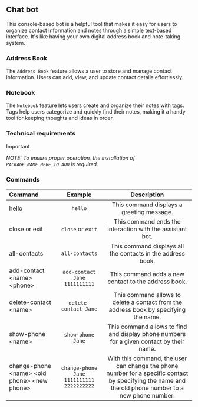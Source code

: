 ## Chat bot
This console-based bot is a helpful tool that makes it easy for users to organize contact information and notes through a simple text-based interface. It's like having your own digital address book and note-taking system.

### Address Book
The `Address Book` feature allows a user to store and manage contact information. Users can add, view, and update contact details effortlessly.

### Notebook
The `Notebook` feature lets users create and organize their notes with tags. Tags help users categorize and quickly find their notes, making it a handy tool for keeping thoughts and ideas in order.

### Technical requirements
> [!IMPORTANT]
> *NOTE: To ensure proper operation, the installation of `PACKAGE_NAME_HERE_TO_ADD` is required.*

### Commands
| Command | Example | Description |
|:-------|:-------:|:-----------:|
| hello | `hello` | This command displays a greeting message. |
| close or exit | `close` or `exit` | This command ends the interaction with the assistant bot.  |
| all-contacts | `all-contacts` | This command displays all the contacts in the address book. |
| add-contact &lt;name&gt; &lt;phone&gt; | `add-contact Jane 1111111111` | This command adds a new contact to the address book. |
| delete-contact &lt;name&gt; | `delete-contact Jane` | This command allows to delete a contact from the address book by specifying the name. |
| show-phone &lt;name&gt; | `show-phone Jane` | This command allows to find and display phone numbers for a given contact by their name. |
| change-phone &lt;name&gt; &lt;old phone&gt; &lt;new phone&gt; | `change-phone Jane 1111111111 2222222222` | With this command, the user can change the phone number for a specific contact by specifying the name and the old phone number to a new phone number. |
